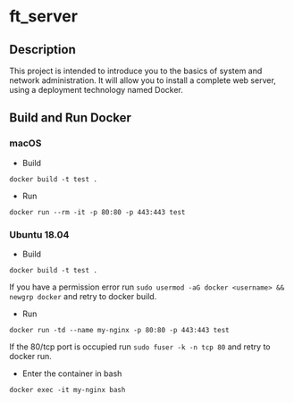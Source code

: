 # ft_server

  ## Description
  
  This project is intended to introduce you to the basics of system and network administration. It will allow you to install a complete web server, using a deployment technology named Docker.
  
  ## Build and Run Docker
  
  ### macOS

  - Build 
  
 ``` docker build -t test .  ```
  
  - Run
  
  ``` docker run --rm -it -p 80:80 -p 443:443 test ```

  ### Ubuntu 18.04

  - Build

  ``` docker build -t test . ```

  If you have a permission error run ``` sudo usermod -aG docker <username> && newgrp docker ``` and retry to docker build.

  - Run

  ``` docker run -td --name my-nginx -p 80:80 -p 443:443 test ```

  If the 80/tcp port is occupied run ``` sudo fuser -k -n tcp 80 ``` and retry to docker run.

  - Enter the container in bash

  ``` docker exec -it my-nginx bash ```

  
